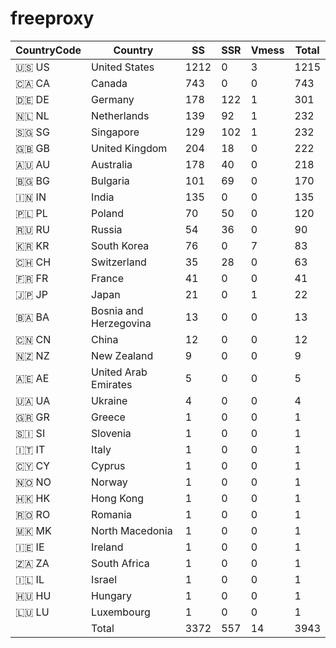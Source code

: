 # freeproxy

|CountryCode|Country|SS|SSR|Vmess|Total|
|  ----  | ----  |  ----  | ----  |  ----  | ----  |
|🇺🇸 US|United States|1212|0|3|1215|
|🇨🇦 CA|Canada|743|0|0|743|
|🇩🇪 DE|Germany|178|122|1|301|
|🇳🇱 NL|Netherlands|139|92|1|232|
|🇸🇬 SG|Singapore|129|102|1|232|
|🇬🇧 GB|United Kingdom|204|18|0|222|
|🇦🇺 AU|Australia|178|40|0|218|
|🇧🇬 BG|Bulgaria|101|69|0|170|
|🇮🇳 IN|India|135|0|0|135|
|🇵🇱 PL|Poland|70|50|0|120|
|🇷🇺 RU|Russia|54|36|0|90|
|🇰🇷 KR|South Korea|76|0|7|83|
|🇨🇭 CH|Switzerland|35|28|0|63|
|🇫🇷 FR|France|41|0|0|41|
|🇯🇵 JP|Japan|21|0|1|22|
|🇧🇦 BA|Bosnia and Herzegovina|13|0|0|13|
|🇨🇳 CN|China|12|0|0|12|
|🇳🇿 NZ|New Zealand|9|0|0|9|
|🇦🇪 AE|United Arab Emirates|5|0|0|5|
|🇺🇦 UA|Ukraine|4|0|0|4|
|🇬🇷 GR|Greece|1|0|0|1|
|🇸🇮 SI|Slovenia|1|0|0|1|
|🇮🇹 IT|Italy|1|0|0|1|
|🇨🇾 CY|Cyprus|1|0|0|1|
|🇳🇴 NO|Norway|1|0|0|1|
|🇭🇰 HK|Hong Kong|1|0|0|1|
|🇷🇴 RO|Romania|1|0|0|1|
|🇲🇰 MK|North Macedonia|1|0|0|1|
|🇮🇪 IE|Ireland|1|0|0|1|
|🇿🇦 ZA|South Africa|1|0|0|1|
|🇮🇱 IL|Israel|1|0|0|1|
|🇭🇺 HU|Hungary|1|0|0|1|
|🇱🇺 LU|Luxembourg|1|0|0|1|
||Total|3372|557|14|3943|

